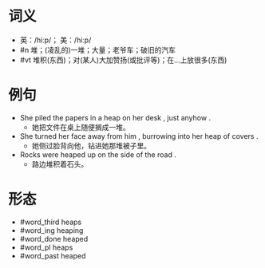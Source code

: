 # 词义
- 英：/hiːp/； 美：/hiːp/
- #n 堆；(凌乱的)一堆；大量；老爷车；破旧的汽车
- #vt 堆积(东西)；对(某人)大加赞扬(或批评等)；在…上放很多(东西)
# 例句
- She piled the papers in a heap on her desk , just anyhow .
	- 她把文件在桌上随便搁成一堆。
- She turned her face away from him , burrowing into her heap of covers .
	- 她侧过脸背向他，钻进她那堆被子里。
- Rocks were heaped up on the side of the road .
	- 路边堆积着石头。
# 形态
- #word_third heaps
- #word_ing heaping
- #word_done heaped
- #word_pl heaps
- #word_past heaped
